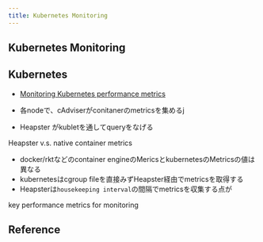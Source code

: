 ```yaml
---
title: Kubernetes Monitoring
---
```


## Kubernetes Monitoring

## Kubernetes
* [Monitoring Kubernetes performance metrics](https://www.datadoghq.com/blog/monitoring-kubernetes-performance-metrics/#toc-heapster-vs-native-container-metrics)

* 各nodeで、cAdviserがconitanerのmetricsを集めるj
* Heapster がkubletを通してqueryをなげる

Heapster v.s. native container metrics

* docker/rktなどのcontainer engineのMericsとkubernetesのMetricsの値は異なる
* kubernetesはcgroup fileを直接みずHeapster経由でmetricsを取得する
* Heapsterは`housekeeping interval`の間隔でmetricsを収集する点が 

key performance metrics for monitoring



## Reference
